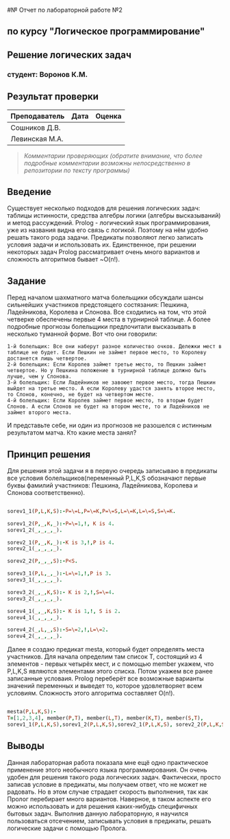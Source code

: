 #№ Отчет по лабораторной работе №2
## по курсу "Логическое программирование"

## Решение логических задач

### студент: Воронов К.М.

## Результат проверки

| Преподаватель     | Дата         |  Оценка       |
|-------------------|--------------|---------------|
| Сошников Д.В. |              |               |
| Левинская М.А.|              |               |

> *Комментарии проверяющих (обратите внимание, что более подробные комментарии возможны непосредственно в репозитории по тексту программы)*


## Введение

Существует несколько подходов для решения логических задач: таблицы истинности, средства алгебры логики (алгебры высказываний) и метод рассуждений. Prolog - логический язык программирования, уже из названия видна его связь с логикой. Поэтому на нём удобно решать такого рода задачи. Предикаты позволяют легко записать условия задачи и использовать их. Единственное, при решении некоторых задач Prolog рассматривает очень много вариантов и сложность алгоритмов бывает ~O(n!).

## Задание

Перед началом шахматного матча болельщики обсуждали шансы сильнейших участников предстоящего состязания: Пешкина, Ладейникова, Королева и Слонова. Все сходились на том, что этой четверке обеспечены первые 4 места в турнирной таблице. А более подробные прогнозы болельщики предпочитали высказывать в несколько туманной форме. Вот что они говорили:

    1-й болельщик: Все они наберут разное количество очков. Дележки мест в таблице не будет. Если Пешкин не займет первое место, то Королеву достанется лишь четвертое.
    2-й болельщик: Если Королев займет третье место, то Пешкин займет четвертое. Но у Пешкина положение в турнирной таблице должно быть лучше, чем у Слонова.
    3-й болельщик: Если Ладейников не завоюет первое место, тогда Пешкин выйдет на третье место. А если Королеву удастся занять второе место, то Слонов, конечно, не будет на четвертом месте.
    4-й болельщик: Если Королев займет первое место, то вторым будет Слонов. А если Слонов не будет на втором месте, то и Ладейников не займет второго места.

И представьте себе, ни один из прогнозов не разошелся с истинным результатом матча. Кто какие места занял?

## Принцип решения

Для решения этой задачи я в первую очередь записываю в предикаты все условия болельщиков(переменный P,L,K,S обозначают первые буквы фамилий участников:  Пешкина, Ладейникова, Королева и Слонова соответственно).

```Prolog

sorev1_1(P,L,K,S):-P=\=L,P=\=K,P=\=S,L=\=K,L=\=S,S=\=K.

sorev1_2(P,_,K,_):-P=\=1,!, K is 4.
sorev1_2(_,_,_,_).

sorev2_1(P,_,K,_):-K is 3,!,P is 4.
sorev2_1(_,_,_,_).

sorev2_2(P,_,_,S):-P<S.

sorev3_1(P,L,_,_):-L=\=1,!,P is 3.
sorev3_1(_,_,_,_).

sorev3_2(_,_,K,S):- K is 2,!,S=\=4.
sorev3_2(_,_,_,_).

sorev4_1(_,_,K,S):- K is 1,!, S is 2.
sorev4_1(_,_,_,_).

sorev4_2(_,L,_,S):-S=\=2,!,L=\=2.
sorev4_2(_,_,_,_).

```
Далее я создаю предикат mesta, который будет определять места участников. Для начала определим там список Т, состоящий из 4 элементов - первых четырёх мест, и с помощью member укажем, что P,L,K,S являются элементами этого списка. Потом укажем все ранее записанные условаия. Prolog переберёт все возможные варианты значений переменных и выведет то, которое удовлетворяет всем условиям. Сложность этого алгоритма составляет O(n!).
```Prolog

mesta(P,L,K,S):-
T=[1,2,3,4], member(P,T), member(L,T), member(K,T), member(S,T),
sorev1_1(P,L,K,S),sorev1_2(P,L,K,S),sorev2_1(P,L,K,S), sorev2_2(P,L,K,S), sorev3_1(P,L,K,S), sorev3_2(P,L,K,S),sorev4_1(P,L,K,S), sorev4_2(P,L,K,S).

```

## Выводы

Данная лабораторная работа показала мне ещё одно практическое применение этого необычного языка программирования. Он очень удобен для решения такого рода логических задач. Фактически, просто записав условие в предикаты, мы получаем ответ, что не может не радовать. Но в этом случае страдает скорость выполнения, так как Пролог перебирает много вариантов. Наверное, в таком аспекте его можно использовать и для решения каких-нибудь специфичных бытовых задач.  Выполнив данную лабораторную, я научился пользоваться отсечением, записывать условия в предикаты, решать логические задачи с помощью Пролога.


